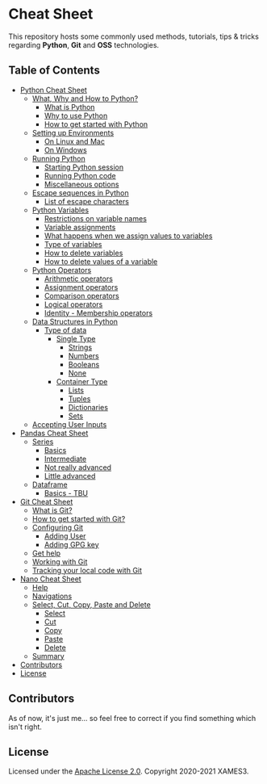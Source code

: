 <!-- markdownlint-disable MD033 MD041 -->

# Cheat Sheet

This repository hosts some commonly used methods, tutorials, tips & tricks regarding **Python**, **Git** and **OSS** technologies.

## Table of Contents

- [Python Cheat Sheet](https://github.com/xames3/cheat_sheet/blob/master/python/)
  - [What, Why and How to Python?](https://github.com/xames3/cheat_sheet/blob/master/python/01_what_why_how_to_python.md#what-why-and-how-to-python)
    - [What is Python](https://github.com/xames3/cheat_sheet/blob/master/python/01_what_why_how_to_python.md#what-is-python)
    - [Why to use Python](https://github.com/xames3/cheat_sheet/blob/master/python/01_what_why_how_to_python.md#why-to-use-python)
    - [How to get started with Python](https://github.com/xames3/cheat_sheet/blob/master/python/01_what_why_how_to_python.md#how-to-get-started-with-python)
  - [Setting up Environments](https://github.com/xames3/cheat_sheet/blob/master/python/02_setting_up_environments.md)
    - [On Linux and Mac](https://github.com/xames3/cheat_sheet/blob/master/python/02_setting_up_environments.md#on-linux-and-mac)
    - [On Windows](https://github.com/xames3/cheat_sheet/blob/master/python/02_setting_up_environments.md#on-windows)
  - [Running Python](https://github.com/xames3/cheat_sheet/blob/master/python/03_running_python.md)
    - [Starting Python session](https://github.com/xames3/cheat_sheet/blob/master/python/03_running_python.md#starting-python-session)
    - [Running Python code](https://github.com/xames3/cheat_sheet/blob/master/python/03_running_python.md#running-python-code)
    - [Miscellaneous options](https://github.com/xames3/cheat_sheet/blob/master/python/03_running_python.md#miscellaneous-options)
  - [Escape sequences in Python](https://github.com/xames3/cheat_sheet/blob/master/python/08_escape_sequences_in_python.md)
    - [List of escape characters](https://github.com/xames3/cheat_sheet/blob/master/python/08_escape_sequences_in_python.md#list-of-escape-characters)
  - [Python Variables](https://github.com/xames3/cheat_sheet/blob/master/python/04_python_variables.md#python-variables)
    - [Restrictions on variable names](https://github.com/xames3/cheat_sheet/blob/master/python/04_python_variables.md#restrictions-on-variable-names)
    - [Variable assignments](https://github.com/xames3/cheat_sheet/blob/master/python/04_python_variables.md#variable-assignments)
    - [What happens when we assign values to variables](https://github.com/xames3/cheat_sheet/blob/master/python/04_python_variables.md#what-happens-when-we-assign-values-to-variables)
    - [Type of variables](https://github.com/xames3/cheat_sheet/blob/master/python/04_python_variables.md#type-of-variables)
    - [How to delete variables](https://github.com/xames3/cheat_sheet/blob/master/python/04_python_variables.md#how-to-delete-variables)
    - [How to delete values of a variable](https://github.com/xames3/cheat_sheet/blob/master/python/04_python_variables.md#how-to-delete-values-of-a-variable)
  - [Python Operators](https://github.com/xames3/cheat_sheet/blob/master/python/05_python_operators.md#python-operators)
    - [Arithmetic operators](https://github.com/xames3/cheat_sheet/blob/master/python/05_python_operators.md#arithmetic-operators)
    - [Assignment operators](https://github.com/xames3/cheat_sheet/blob/master/python/05_python_operators.md#assignment-operators)
    - [Comparison operators](https://github.com/xames3/cheat_sheet/blob/master/python/05_python_operators.md#comparison-operators)
    - [Logical operators](https://github.com/xames3/cheat_sheet/blob/master/python/05_python_operators.md#logical-operators)
    - [Identity - Membership operators](https://github.com/xames3/cheat_sheet/blob/master/python/05_python_operators.md#identity---membership-operators)
  - [Data Structures in Python](https://github.com/xames3/cheat_sheet/blob/master/python/06_datastructures_in_python.md#data-structures-in-python)
    - [Type of data](https://github.com/xames3/cheat_sheet/blob/master/python/06_datastructures_in_python.md#type-of-data)
      - [Single Type](https://github.com/xames3/cheat_sheet/blob/master/python/06_datastructures_in_python.md#single-type)
        - [Strings](https://github.com/xames3/cheat_sheet/blob/master/python/06_datastructures_in_python.md#strings-str)
        - [Numbers](https://github.com/xames3/cheat_sheet/blob/master/python/06_datastructures_in_python.md#numbers-intfloatcomplex)
        - [Booleans](https://github.com/xames3/cheat_sheet/blob/master/python/06_datastructures_in_python.md#booleans-bool)
        - [None](https://github.com/xames3/cheat_sheet/blob/master/python/06_datastructures_in_python.md#none-nonetype)
      - [Container Type](https://github.com/xames3/cheat_sheet/blob/master/python/06_datastructures_in_python.md#container-type)
        - [Lists](https://github.com/xames3/cheat_sheet/blob/master/python/06_datastructures_in_python.md#lists-list)
        - [Tuples](https://github.com/xames3/cheat_sheet/blob/master/python/06_datastructures_in_python.md#tuple-tuple)
        - [Dictionaries](https://github.com/xames3/cheat_sheet/blob/master/python/06_datastructures_in_python.md#dictionary-dict)
        - [Sets](https://github.com/xames3/cheat_sheet/blob/master/python/06_datastructures_in_python.md#set-set)
  - [Accepting User Inputs](https://github.com/xames3/cheat_sheet/blob/master/python/07_accepting_user_inputs.md#accepting-user-inputs)
- [Pandas Cheat Sheet](https://github.com/xames3/cheat_sheet/tree/master/pandas)
  - [Series](https://github.com/xames3/cheat_sheet/blob/master/pandas/series_1%20(basics).ipynb)
    - [Basics](https://github.com/xames3/cheat_sheet/blob/master/pandas/series_1%20(basics).ipynb)
    - [Intermediate](https://github.com/xames3/cheat_sheet/blob/master/pandas/series_2%20(intermediate).ipynb)
    - [Not really advanced](https://github.com/xames3/cheat_sheet/blob/master/pandas/series_3%20(not%20really%20advanced).ipynb)
    - [Little advanced](https://github.com/xames3/cheat_sheet/blob/master/pandas/series_4%20(little%20advanced).ipynb)
  - [Dataframe](#dataframe)
    - [Basics - TBU](#basics)
    <!-- - [Intermediate](#intermediate)
    - [Not really advanced](#not-really-advanced)
    - [Little advanced](#little-advanced) -->
- [Git Cheat Sheet](https://github.com/xames3/cheat_sheet/blob/master/git/basics.md)
  - [What is Git?](https://github.com/xames3/cheat_sheet/blob/master/git/basics.md#what-is-git)
  - [How to get started with Git?](https://github.com/xames3/cheat_sheet/blob/master/git/basics.md#how-to-get-started-with-git)
  - [Configuring Git](https://github.com/xames3/cheat_sheet/blob/master/git/basics.md#configuring-git)
    - [Adding User](https://github.com/xames3/cheat_sheet/blob/master/git/basics.md#adding-user)
    - [Adding GPG key](https://github.com/xames3/cheat_sheet/blob/master/git/basics.md#adding-gpg-key)
  - [Get help](https://github.com/xames3/cheat_sheet/blob/master/git/basics.md#get-help)
  - [Working with Git](https://github.com/xames3/cheat_sheet/blob/master/git/basics.md#working-with-git)
  - [Tracking your local code with Git](https://github.com/xames3/cheat_sheet/blob/master/git/basics.md#tracking-your-local-code-with-git)
- [Nano Cheat Sheet](https://github.com/xames3/cheat_sheet/blob/master/editors/nano.md)
  - [Help](https://github.com/xames3/cheat_sheet/blob/master/editors/nano.md#help)
  - [Navigations](https://github.com/xames3/cheat_sheet/blob/master/editors/nano.md#navigations)
  - [Select, Cut, Copy, Paste and Delete](https://github.com/xames3/cheat_sheet/blob/master/editors/nano.md#select-cut-copy-paste-and-delete)
    - [Select](https://github.com/xames3/cheat_sheet/blob/master/editors/nano.md#select)
    - [Cut](https://github.com/xames3/cheat_sheet/blob/master/editors/nano.md#cut)
    - [Copy](https://github.com/xames3/cheat_sheet/blob/master/editors/nano.md#copy)
    - [Paste](https://github.com/xames3/cheat_sheet/blob/master/editors/nano.md#paste)
    - [Delete](https://github.com/xames3/cheat_sheet/blob/master/editors/nano.md#delete)
  - [Summary](https://github.com/xames3/cheat_sheet/blob/master/editors/nano.md#summary)
- [Contributors](#contributors)
- [License](#license)

## Contributors

As of now, it's just me... so feel free to correct if you find something which isn't right.

## License

Licensed under the [Apache License 2.0](https://github.com/xames3/cheat_sheet/blob/master/LICENSE). Copyright 2020-2021 XAMES3.
